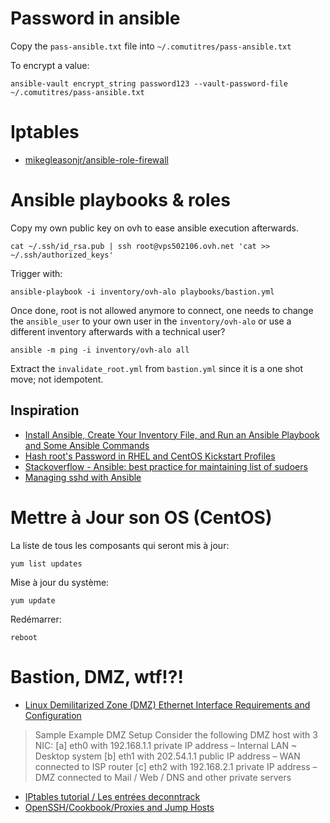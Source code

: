 # Password in ansible

Copy the `pass-ansible.txt` file into `~/.comutitres/pass-ansible.txt`

To encrypt a value:

```
ansible-vault encrypt_string password123 --vault-password-file ~/.comutitres/pass-ansible.txt
```

# Iptables

* [mikegleasonjr/ansible-role-firewall](https://github.com/mikegleasonjr/ansible-role-firewall)

# Ansible playbooks & roles

Copy my own public key on ovh to ease ansible execution afterwards.

```
cat ~/.ssh/id_rsa.pub | ssh root@vps502106.ovh.net 'cat >> ~/.ssh/authorized_keys'
```

Trigger with:

```
ansible-playbook -i inventory/ovh-alo playbooks/bastion.yml
```

Once done, root is not allowed anymore to connect, one needs to change the `ansible_user` to your own user in the `inventory/ovh-alo` or use a different inventory afterwards with a technical user?

```
ansible -m ping -i inventory/ovh-alo all
```

Extract the `invalidate_root.yml` from `bastion.yml` since it is a one shot move; not idempotent.

## Inspiration

* [Install Ansible, Create Your Inventory File, and Run an Ansible Playbook and Some Ansible Commands](https://thornelabs.net/2014/03/08/install-ansible-create-your-inventory-file-and-run-an-ansible-playbook-and-some-ansible-commands.html)
* [Hash root's Password in RHEL and CentOS Kickstart Profiles](https://thornelabs.net/2014/02/03/hash-roots-password-in-rhel-and-centos-kickstart-profiles.html)
* [Stackoverflow - Ansible: best practice for maintaining list of sudoers
](https://stackoverflow.com/questions/33359404/ansible-best-practice-for-maintaining-list-of-sudoers)
* [Managing sshd with Ansible](https://blather.michaelwlucas.com/archives/1819)


# Mettre à Jour son OS (CentOS)

La liste de tous les composants qui seront mis à jour:

    yum list updates

Mise à jour du système:

    yum update

Redémarrer:

    reboot

# Bastion, DMZ, wtf!?!

* [Linux Demilitarized Zone (DMZ) Ethernet Interface Requirements and Configuration](https://www.cyberciti.biz/faq/linux-demilitarized-zone-howto/)

> Sample Example DMZ Setup
> Consider the following DMZ host with 3 NIC:
> [a] eth0 with 192.168.1.1 private IP address – Internal LAN ~ Desktop system
> [b] eth1 with 202.54.1.1 public IP address – WAN connected to ISP router
> [c] eth2 with 192.168.2.1 private IP address – DMZ connected to Mail / Web / DNS and other private servers
>

* [IPtables tutorial / Les entrées deconntrack](https://www.inetdoc.net/guides/iptables-tutorial/theconntrackentries.html)
* [OpenSSH/Cookbook/Proxies and Jump Hosts](https://en.wikibooks.org/wiki/OpenSSH/Cookbook/Proxies_and_Jump_Hosts)
